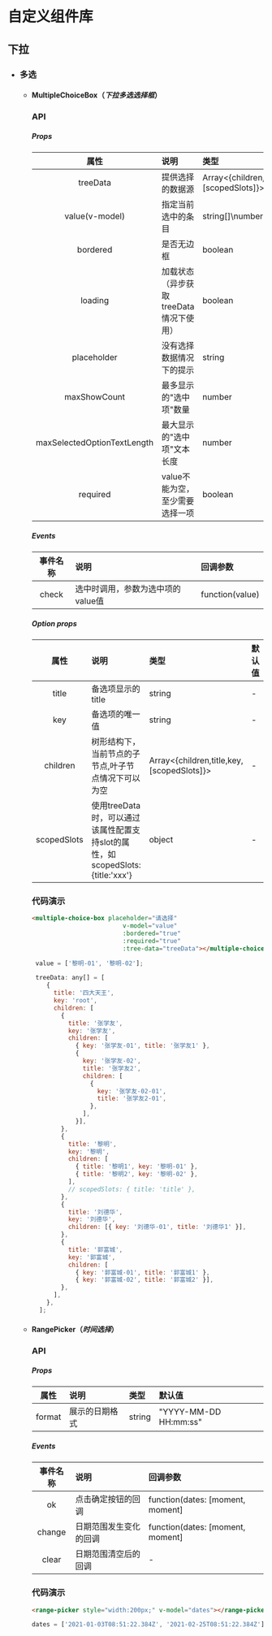 # 自定义组件库

## 下拉

- ### 多选
  - #### **MultipleChoiceBox（***下拉多选选择框***）**
    ### API
    ##### Props
    | 属性 | 说明 | 类型 | 默认值 |
    | :----: | :---- | :---- | :---- |
    | treeData | 提供选择的数据源 | Array<{children,title,key,[scopedSlots]}> | [] |
    | value(v-model) | 指定当前选中的条目 | string[]\number[]\undefined | undefined |
    | bordered | 是否无边框 | boolean | true |
    | loading | 加载状态（异步获取treeData情况下使用） | boolean | true |
    | placeholder | 没有选择数据情况下的提示 | string | "请选择" |
    | maxShowCount | 最多显示的"选中项"数量 | number | 2 |
    | maxSelectedOptionTextLength | 最大显示的"选中项"文本长度 | number | 2 |
    | required | value不能为空，至少需要选择一项 | boolean | false |
    ##### Events
    | 事件名称 | 说明 | 回调参数 |
    | :----: | :---- | :---- |
    | check | 选中时调用，参数为选中项的value值 | function(value) |
    ##### Option props
    | 属性 | 说明 | 类型 | 默认值 |
    | :----: | :---- | :---- | :---- |
    | title | 备选项显示的title | string | - |
    | key | 备选项的唯一值 | string | - |
    | children | 树形结构下，当前节点的子节点,叶子节点情况下可以为空 | Array<{children,title,key,[scopedSlots]}> | - |
    | scopedSlots | 使用treeData时，可以通过该属性配置支持slot的属性，如scopedSlots:{title:'xxx'} | object | - |
       
    ### 代码演示
    ``` html
    <multiple-choice-box placeholder="请选择"
                             v-model="value"
                             :bordered="true"
                             :required="true"
                             :tree-data="treeData"></multiple-choice-box>
    ```
    ``` javascript
     value = ['黎明-01', '黎明-02'];
    
     treeData: any[] = [
        {
          title: '四大天王',
          key: 'root',
          children: [
            {
              title: '张学友',
              key: '张学友',
              children: [
                { key: '张学友-01', title: '张学友1' },
                {
                  key: '张学友-02',
                  title: '张学友2',
                  children: [
                    {
                      key: '张学友-02-01',
                      title: '张学友2-01',
                    },
                  ],
                }],
            },
            {
              title: '黎明',
              key: '黎明',
              children: [
                { title: '黎明1', key: '黎明-01' },
                { title: '黎明2', key: '黎明-02' },
              ],
              // scopedSlots: { title: 'title' },
            },
            {
              title: '刘德华',
              key: '刘德华',
              children: [{ key: '刘德华-01', title: '刘德华1' }],
            },
            {
              title: '郭富城',
              key: '郭富城',
              children: [
                { key: '郭富城-01', title: '郭富城1' },
                { key: '郭富城-02', title: '郭富城2' }],
            },
          ],
        },
      ];
    ```
    
  - #### **RangePicker（***时间选择***）**
    ### API
    ##### Props
    | 属性 | 说明 | 类型 | 默认值 |
    | :----: | :---- | :---- | :---- |
    | format | 展示的日期格式 | string | "YYYY-MM-DD HH:mm:ss" |
    ##### Events
    | 事件名称 | 说明 | 回调参数 |
    | :----: | :---- | :---- |
    | ok | 点击确定按钮的回调 | function(dates: [moment, moment] | [string, string]) |
    | change | 日期范围发生变化的回调 | function(dates: [moment, moment] | [string, string], dateStrings: [string, string]) |
    | clear | 日期范围清空后的回调 | - | - |
               
    ### 代码演示
    ``` html
    <range-picker style="width:200px;" v-model="dates"></range-picker>
    ```
    ``` javascript
    dates = ['2021-01-03T08:51:22.384Z', '2021-02-25T08:51:22.384Z'];
    ```
   
